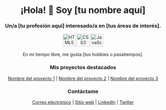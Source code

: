 <!-- Encabezado de la página -->
<h1 align="center">¡Hola! 👋 Soy [tu nombre aquí]</h1>
<h3 align="center">Un/a [tu profesión aquí] interesado/a en [tus áreas de interés].</h3>

<!-- Iconos de habilidades -->
<p align="center">
  <img src="https://img.icons8.com/color/48/000000/html-5--v1.png" alt="HTML5" width="40" height="40"/>
  <img src="https://img.icons8.com/color/48/000000/css3.png" alt="CSS3" width="40" height="40"/>
  <img src="https://img.icons8.com/color/48/000000/javascript--v1.png" alt="JavaScript" width="40" height="40"/>
</p>

<!-- Descripción -->
<p align="center">En mi tiempo libre, me gusta [tus hobbies o pasatiempos].</p>

<!-- Proyectos destacados -->
<h3 align="center">Mis proyectos destacados</h3>
<p align="center">
  <a href="[enlace al proyecto]">Nombre del proyecto 1</a> |
  <a href="[enlace al proyecto]">Nombre del proyecto 2</a> |
  <a href="[enlace al proyecto]">Nombre del proyecto 3</a>
</p>

<!-- Contáctame -->
<h3 align="center">Contáctame</h3>
<p align="center">
  <a href="mailto:[tu correo electrónico]">Correo electrónico</a> |
  <a href="[tu sitio web]">Sitio web</a> |
  <a href="[enlace a tu perfil de LinkedIn]">LinkedIn</a> |
  <a href="[enlace a tu perfil de Twitter]">Twitter</a>
</p>


